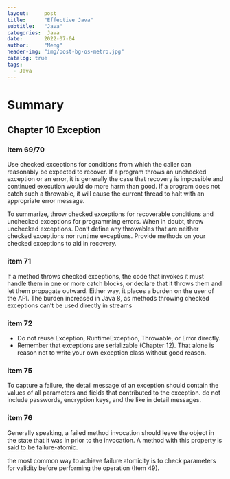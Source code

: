 ```yaml
---
layout:     post
title:      "Effective Java"
subtitle:   "Java"
categories:  Java
date:       2022-07-04
author:     "Meng"
header-img: "img/post-bg-os-metro.jpg"
catalog: true
tags:
  - Java
---
```



# Summary


## Chapter 10  Exception
### Item 69/70
Use checked exceptions for conditions from which the caller
can reasonably be expected to recover. If a program throws an unchecked exception or an
error, it is generally the case that recovery is impossible and continued execution
would do more harm than good. If a program does not catch such a throwable, it
will cause the current thread to halt with an appropriate error message.

To summarize, throw checked exceptions for recoverable conditions and
unchecked exceptions for programming errors. When in doubt, throw unchecked
exceptions. Don’t define any throwables that are neither checked exceptions nor
runtime exceptions. Provide methods on your checked exceptions to aid in
recovery.

### item 71
If a method throws
checked exceptions, the code that invokes it must handle them in one or more catch
blocks, or declare that it throws them and let them propagate outward. Either way, it
places a burden on the user of the API. The burden increased in Java 8, as methods
throwing checked exceptions can’t be used directly in streams

### item 72
- Do not reuse Exception, RuntimeException, Throwable, or Error directly.
- Remember that exceptions are serializable (Chapter 12). That alone is reason not to
write your own exception class without good reason.

### item 75
To capture a failure, the detail message of an exception should contain the
values of all parameters and fields that contributed to the exception.
do not include passwords, encryption keys, and the like in detail messages.

### item 76
Generally speaking, a failed method invocation should leave
the object in the state that it was in prior to the invocation. A method with this
property is said to be failure-atomic.

the most common way to
achieve failure atomicity is to check parameters for validity before performing the
operation (Item 49).
